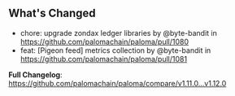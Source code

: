 ## What's Changed
* chore: upgrade zondax ledger libraries by @byte-bandit in https://github.com/palomachain/paloma/pull/1080
* feat: [Pigeon feed] metrics collection by @byte-bandit in https://github.com/palomachain/paloma/pull/1081


**Full Changelog**: https://github.com/palomachain/paloma/compare/v1.11.0...v1.12.0
